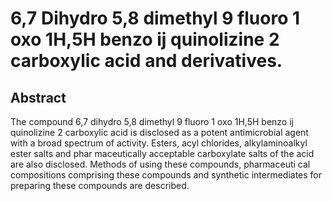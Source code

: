 # 6,7 Dihydro 5,8 dimethyl 9 fluoro 1 oxo 1H,5H benzo ij quinolizine 2 carboxylic acid and derivatives.

## Abstract
The compound 6,7 dihydro 5,8 dimethyl 9 fluoro 1 oxo 1H,5H benzo ij quinolizine 2 carboxylic acid is disclosed as a potent antimicrobial agent with a broad spectrum of activity. Esters, acyl chlorides, alkylaminoalkyl ester salts and phar maceutically acceptable carboxylate salts of the acid are also disclosed. Methods of using these compounds, pharmaceuti cal compositions comprising these compounds and synthetic intermediates for preparing these compounds are described.